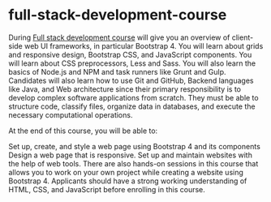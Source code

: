 # full-stack-development-course
During [Full stack development course](https://www.a2nacademy.com/course/full-stack-development-course) will give you an overview of client-side web UI frameworks, in particular Bootstrap 4. You will learn about grids and responsive design, Bootstrap CSS, and JavaScript components. You will learn about CSS preprocessors, Less and Sass. You will also learn the basics of Node.js and NPM and task runners like Grunt and Gulp. Candidates will also learn how to use Git and GitHub, Backend languages like Java, and Web architecture since their primary responsibility is to develop complex software applications from scratch. They must be able to structure code, classify files, organize data in databases, and execute the necessary computational operations.

At the end of this course, you will be able to:

Set up, create, and style a web page using Bootstrap 4 and its components
Design a web page that is responsive.
Set up and maintain websites with the help of web tools.
There are also hands-on sessions in this course that allows you to work on your own project while creating a website using Bootstrap 4. Applicants should have a strong working understanding of HTML, CSS, and JavaScript before enrolling in this course.
